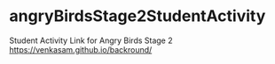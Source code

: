 # angryBirdsStage2StudentActivity
Student Activity Link for Angry Birds Stage 2
https://venkasam.github.io/backround/
